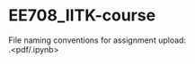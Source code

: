 # EE708_IITK-course
File naming conventions for assignment upload:  
<Your roll no>_<Assignment number>_<date uploaded>.<pdf/.ipynb> 
